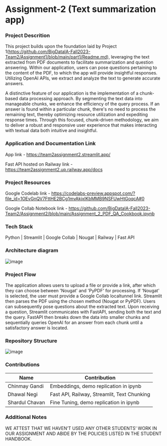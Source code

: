 # Assignment-2 (Text summarization app)

### Project Descrition 

This project builds upon the foundation laid by Project 1(https://github.com/BigDataIA-Fall2023-Team2/Assignment1/blob/main/part1/Readme.md), leveraging the text extracted from PDF documents to facilitate summarization and question answering. Within our application, users can pose questions pertaining to the content of the PDF, to which the app will provide insightful responses. Utilizing OpenAI APIs, we extract and analyze the text to generate accurate answers.

A distinctive feature of our application is the implementation of a chunk-based data processing approach. By segmenting the text data into manageable chunks, we enhance the efficiency of the query process. If an answer is found within a particular chunk, there's no need to process the remaining text, thereby optimizing resource utilization and expediting response times. Through this focused, chunk-driven methodology, we aim to deliver a robust and responsive user experience that makes interacting with textual data both intuitive and insightful. 

### Application and Documentation Link

App link - https://team2assignment2.streamlit.app/

Fast API hosted on Railway link - https://team2assignment2.up.railway.app/docs

### Project Resources

Google Codelab link - https://codelabs-preview.appspot.com/?file_id=1OEvGnQV7FttHE2BCg1mvAkjxIKbMMB9NSFUwHtGoqcA#0

Google Collab Notebook link - https://github.com/BigDataIA-Fall2023-Team2/Assignment2/blob/main/Assignment_2_PDF_QA_Cookbook.ipynb

### Tech Stack
Python | Streamlit | Google Collab | Nougat | Railway | Fast API

### Architecture diagram ###

![image](https://github.com/BigDataIA-Fall2023-Team2/Assignment2/assets/131703516/16879c83-6b95-4ff9-8c19-56cffb68a2fb)

### Project Flow
The application allows users to upload a file or provide a link, after which they can choose between 'Nougat' and 'PyPDF' for processing. If 'Nougat' is selected, the user must provide a Google Collab localtunnel link. Streamlit then parses the PDF using the chosen method (Nougat or PyPDF). Users can subsequently pose questions about the extracted text. Upon receiving a question, Streamlit communicates with FastAPI, sending both the text and the query. FastAPI then breaks down the data into smaller chunks and sequentially queries OpenAI for an answer from each chunk until a satisfactory answer is located.

### Repository Structure

![image](https://github.com/BigDataIA-Fall2023-Team2/Assignment2/assets/131703516/b4ac38d3-700a-418d-9991-1b6069211734)

### Contributions

| Name                            | Contribution                               |  
| ------------------------------- | -------------------------------------------|
| Chinmay Gandi                   | Embeddings, demo replication in ipynb      |
| Dhawal Negi                     | Fast API, Railway, Streamlit, Text Chunking|
| Shardul Chavan                  | Fine Tuning,  demo replication in ipynb    | 


### Additional Notes
WE ATTEST THAT WE HAVEN’T USED ANY OTHER STUDENTS’ WORK IN OUR ASSIGNMENT AND ABIDE BY THE POLICIES LISTED IN THE STUDENT HANDBOOK. 
